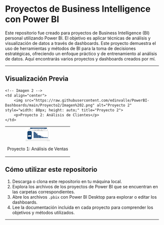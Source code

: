 # Proyectos de Business Intelligence con Power BI

Este repositorio fue creado para proyectos de Business Intelligence (BI) personal utilizando Power BI. El objetivo es aplicar técnicas de análisis y visualización de datos a través de dashboards. Este proyecto demuestra el uso de herramientas y métodos de BI para la toma de decisiones estratégicas, ofreciendo un enfoque práctico y de entrenamiento al análisis de datos. Aquí encontrarás varios proyectos y dashboards creados por mí.

---

## Visualización Previa

<table>
  <tr>
    <!-- Imagen 1 -->
    <td align="center">
        <img src="https://raw.githubusercontent.com/edinvalle/PowerBI-Dashboards/main/Proyecto1/Imagen%201..png" alt="Proyecto 1" style="width: 80px; height: auto;" title="Proyecto 1">
        <p>Proyecto 1: Análisis de Ventas</p>
    </td>

    <!-- Imagen 2 -->
    <td align="center">
        <img src="https://raw.githubusercontent.com/edinvalle/PowerBI-Dashboards/main/Proyecto2/Imagen%202.png" alt="Proyecto 2" style="width: 80px; height: auto;" title="Proyecto 2">
        <p>Proyecto 2: Análisis de Clientes</p>
    </td>
  </tr>
</table>



## Cómo utilizar este repositorio

1. Descarga o clona este repositorio en tu máquina local.
2. Explora los archivos de los proyectos de Power BI que se encuentran en las carpetas correspondientes.
3. Abre los archivos `.pbix` con Power BI Desktop para explorar o editar los dashboards.
4. Lee la documentación incluida en cada proyecto para comprender los objetivos y métodos utilizados.

---
